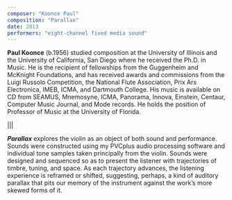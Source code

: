 ```yaml
---
composer: "Koonce Paul"
composition: "Parallax"
date: 2013
performers: "eight-channel fixed media sound"
---
```

**Paul Koonce** (b.1956) studied composition at the University of Illinois and the University of California, San Diego where he received the Ph.D. in Music. He is the recipient of fellowships from the Guggenheim and McKnight Foundations, and has received awards and commissions from the Luigi Russolo Competition, the National Flute Association, Prix Ars Electronica, IMEB, ICMA, and Dartmouth College. His music is available on CD from SEAMUS, Mnemosyne, ICMA, Panorama, Innova, Einstein, Centaur, Computer Music Journal, and Mode records. He holds the position of Professor of Music at the University of Florida.

|||

**_Parallax_** explores the violin as an object of both sound and performance. Sounds were constructed using my PVCplus audio processing software and individual tone samples taken principally from the violin. Sounds were designed and sequenced so as to present the listener with trajectories of timbre, tuning, and space. As each trajectory advances, the listening experience is reframed or shifted, suggesting, perhaps, a kind of auditory parallax that pits our memory of the instrument against the work’s more skewed forms of it.